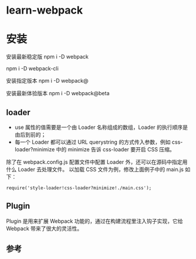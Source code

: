 # learn-webpack

# 安装

安装最新稳定版
npm i -D webpack

npm i -D webpack-cli

安装指定版本
npm i -D webpack@<version>

安装最新体验版本
npm i -D webpack@beta

## loader
- use 属性的值需要是一个由 Loader 名称组成的数组，Loader 的执行顺序是由后到前的；
- 每一个 Loader 都可以通过 URL querystring 的方式传入参数，例如 css-loader?minimize 中的 minimize 告诉 css-loader 要开启 CSS 压缩。

除了在 webpack.config.js 配置文件中配置 Loader 外，还可以在源码中指定用什么 Loader 去处理文件。 以加载 CSS 文件为例，修改上面例子中的 main.js 如下：

`require('style-loader!css-loader?minimize!./main.css');`
## Plugin

Plugin 是用来扩展 Webpack 功能的，通过在构建流程里注入钩子实现，它给 Webpack 带来了很大的灵活性。

## 参考

